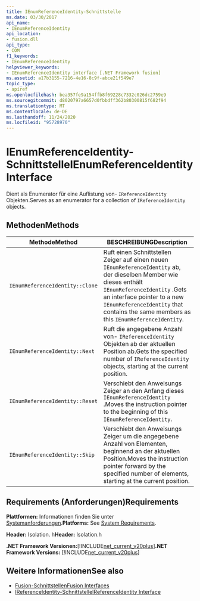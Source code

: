 ```yaml
---
title: IEnumReferenceIdentity-Schnittstelle
ms.date: 03/30/2017
api_name:
- IEnumReferenceIdentity
api_location:
- fusion.dll
api_type:
- COM
f1_keywords:
- IEnumReferenceIdentity
helpviewer_keywords:
- IEnumReferenceIdentity interface [.NET Framework fusion]
ms.assetid: a17b3155-7216-4e16-8c9f-abce21f549e7
topic_type:
- apiref
ms.openlocfilehash: bea357fe9a154ffb8f69228c7332c026dc2759e9
ms.sourcegitcommit: d8020797a6657d0fbbdff362b80300815f682f94
ms.translationtype: MT
ms.contentlocale: de-DE
ms.lasthandoff: 11/24/2020
ms.locfileid: "95728970"
---
```

# <a name="ienumreferenceidentity-interface"></a><span data-ttu-id="6e5b6-102">IEnumReferenceIdentity-Schnittstelle</span><span class="sxs-lookup"><span data-stu-id="6e5b6-102">IEnumReferenceIdentity Interface</span></span>

<span data-ttu-id="6e5b6-103">Dient als Enumerator für eine Auflistung von- `IReferenceIdentity` Objekten.</span><span class="sxs-lookup"><span data-stu-id="6e5b6-103">Serves as an enumerator for a collection of `IReferenceIdentity` objects.</span></span>  
  
## <a name="methods"></a><span data-ttu-id="6e5b6-104">Methoden</span><span class="sxs-lookup"><span data-stu-id="6e5b6-104">Methods</span></span>  
  
|<span data-ttu-id="6e5b6-105">Methode</span><span class="sxs-lookup"><span data-stu-id="6e5b6-105">Method</span></span>|<span data-ttu-id="6e5b6-106">BESCHREIBUNG</span><span class="sxs-lookup"><span data-stu-id="6e5b6-106">Description</span></span>|  
|------------|-----------------|  
|`IEnumReferenceIdentity::Clone`|<span data-ttu-id="6e5b6-107">Ruft einen Schnittstellen Zeiger auf einen neuen `IEnumReferenceIdentity` ab, der dieselben Member wie dieses enthält `IEnumReferenceIdentity` .</span><span class="sxs-lookup"><span data-stu-id="6e5b6-107">Gets an interface pointer to a new `IEnumReferenceIdentity` that contains the same members as this `IEnumReferenceIdentity`.</span></span>|  
|`IEnumReferenceIdentity::Next`|<span data-ttu-id="6e5b6-108">Ruft die angegebene Anzahl von- `IReferenceIdentity` Objekten ab der aktuellen Position ab.</span><span class="sxs-lookup"><span data-stu-id="6e5b6-108">Gets the specified number of `IReferenceIdentity` objects, starting at the current position.</span></span>|  
|`IEnumReferenceIdentity::Reset`|<span data-ttu-id="6e5b6-109">Verschiebt den Anweisungs Zeiger an den Anfang dieses `IEnumReferenceIdentity` .</span><span class="sxs-lookup"><span data-stu-id="6e5b6-109">Moves the instruction pointer to the beginning of this `IEnumReferenceIdentity`.</span></span>|  
|`IEnumReferenceIdentity::Skip`|<span data-ttu-id="6e5b6-110">Verschiebt den Anweisungs Zeiger um die angegebene Anzahl von Elementen, beginnend an der aktuellen Position.</span><span class="sxs-lookup"><span data-stu-id="6e5b6-110">Moves the instruction pointer forward by the specified number of elements, starting at the current position.</span></span>|  
  
## <a name="requirements"></a><span data-ttu-id="6e5b6-111">Requirements (Anforderungen)</span><span class="sxs-lookup"><span data-stu-id="6e5b6-111">Requirements</span></span>  

 <span data-ttu-id="6e5b6-112">**Plattformen:** Informationen finden Sie unter [Systemanforderungen](../../get-started/system-requirements.md).</span><span class="sxs-lookup"><span data-stu-id="6e5b6-112">**Platforms:** See [System Requirements](../../get-started/system-requirements.md).</span></span>  
  
 <span data-ttu-id="6e5b6-113">**Header:** Isolation. h</span><span class="sxs-lookup"><span data-stu-id="6e5b6-113">**Header:** Isolation.h</span></span>  
  
 <span data-ttu-id="6e5b6-114">**.NET Framework Versionen:**[!INCLUDE[net_current_v20plus](../../../../includes/net-current-v20plus-md.md)]</span><span class="sxs-lookup"><span data-stu-id="6e5b6-114">**.NET Framework Versions:** [!INCLUDE[net_current_v20plus](../../../../includes/net-current-v20plus-md.md)]</span></span>  
  
## <a name="see-also"></a><span data-ttu-id="6e5b6-115">Weitere Informationen</span><span class="sxs-lookup"><span data-stu-id="6e5b6-115">See also</span></span>

- [<span data-ttu-id="6e5b6-116">Fusion-Schnittstellen</span><span class="sxs-lookup"><span data-stu-id="6e5b6-116">Fusion Interfaces</span></span>](fusion-interfaces.md)
- [<span data-ttu-id="6e5b6-117">IReferenceIdentity-Schnittstelle</span><span class="sxs-lookup"><span data-stu-id="6e5b6-117">IReferenceIdentity Interface</span></span>](ireferenceidentity-interface.md)
